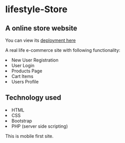 # lifestyle-Store
## A online store website
You can view its <a href="http://hari.joomla.com/LifestyleStore/"> deployment here </a>


A real life e-commerce site with following functionality:
<li> New User Registration </li>
<li> User Login</li>
<li> Products Page</li>
<li> Cart Items</li>
<li> Users Profile</li>



## Technology used
<li> HTML </li>
<li> CSS </li>
<li> Bootstrap</li>
<li> PHP (server side scripting)</li>

<p>This is mobile first site. </p>
